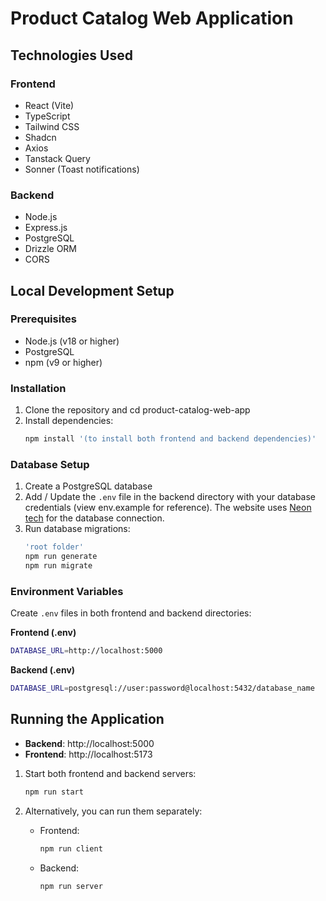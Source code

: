 

# Product Catalog Web Application

## Technologies Used

### Frontend

- React (Vite)
- TypeScript
- Tailwind CSS
- Shadcn
- Axios
- Tanstack Query
- Sonner (Toast notifications)

### Backend

- Node.js
- Express.js
- PostgreSQL
- Drizzle ORM
- CORS

## Local Development Setup

### Prerequisites

- Node.js (v18 or higher)
- PostgreSQL
- npm (v9 or higher)



### Installation

1. Clone the repository and cd product-catalog-web-app
2. Install dependencies:
   ```bash
   npm install '(to install both frontend and backend dependencies)'
   ```

### Database Setup

1. Create a PostgreSQL database
2. Add / Update the `.env` file in the backend directory with your database credentials (view env.example for reference). The website uses [Neon tech](https://neon.tech) for the database connection.
3. Run database migrations:
   ```bash
   'root folder'
   npm run generate
   npm run migrate
   ```

### Environment Variables

Create `.env` files in both frontend and backend directories:

**Frontend (.env)**

```bash
DATABASE_URL=http://localhost:5000
```

**Backend (.env)**

```bash
DATABASE_URL=postgresql://user:password@localhost:5432/database_name
```

## Running the Application

- **Backend**: http://localhost:5000  
- **Frontend**: http://localhost:5173

1. Start both frontend and backend servers:

   ```bash
   npm run start

   ```

2. Alternatively, you can run them separately:
   - Frontend:
     ```bash
     npm run client
     ```
   - Backend:
     ```bash
     npm run server
     ```
